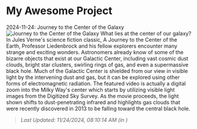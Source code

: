 # My Awesome Project

<!-- APOD Start -->
2024-11-24: Journey to the Center of the Galaxy
![Journey to the Center of the Galaxy](https://www.youtube.com/embed/FNHexFdacK0?rel=0)
What lies at the center of our galaxy? In Jules Verne's science fiction classic, A Journey to the Center of the Earth, Professor Liedenbrock and his fellow explorers encounter many strange and exciting wonders. Astronomers already know of some of the bizarre objects that exist at our Galactic Center, including vast cosmic dust clouds, bright star clusters, swirling rings of gas, and even a supermassive black hole. Much of the Galactic Center is shielded from our view in visible light by the intervening dust and gas, but it can be explored using other forms of electromagnetic radiation. The featured video is actually a digital zoom into the Milky Way's center which starts by utilizing visible light images from the Digitized Sky Survey. As the movie proceeds, the light shown shifts to dust-penetrating infrared and highlights gas clouds that were recently discovered in 2013 to be falling toward the central black hole.
> _Last Updated: 11/24/2024, 08:10:14 AM (in )_
<!-- APOD End -->
